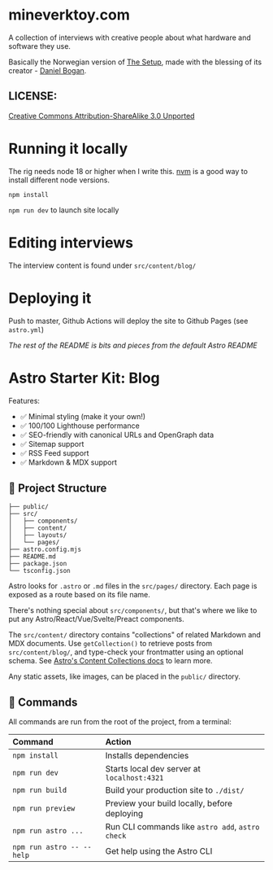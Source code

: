 # mineverktoy.com

A collection of interviews with creative people about what
hardware and software they use.

Basically the Norwegian version of
[The Setup](http://usesthis.com), made with the blessing of its creator - [Daniel Bogan](http://github.com/waferbaby).


## LICENSE:

[Creative Commons Attribution-ShareAlike 3.0 Unported](http://creativecommons.org/licenses/by-sa/3.0/)

# Running it locally

The rig needs node 18 or higher when I write this. [nvm](https://github.com/nvm-sh/nvm) is a good way to install different node versions.

`npm install `

`npm run dev` to launch site locally

# Editing interviews

The interview content is found under `src/content/blog/`

# Deploying it

Push to master, Github Actions will deploy the site to Github Pages (see `astro.yml`)


_The rest of the README is bits and pieces from the default Astro README_

# Astro Starter Kit: Blog

Features:

- ✅ Minimal styling (make it your own!)
- ✅ 100/100 Lighthouse performance
- ✅ SEO-friendly with canonical URLs and OpenGraph data
- ✅ Sitemap support
- ✅ RSS Feed support
- ✅ Markdown & MDX support

## 🚀 Project Structure

```text
├── public/
├── src/
│   ├── components/
│   ├── content/
│   ├── layouts/
│   └── pages/
├── astro.config.mjs
├── README.md
├── package.json
└── tsconfig.json
```

Astro looks for `.astro` or `.md` files in the `src/pages/` directory. Each page is exposed as a route based on its file name.

There's nothing special about `src/components/`, but that's where we like to put any Astro/React/Vue/Svelte/Preact components.

The `src/content/` directory contains "collections" of related Markdown and MDX documents. Use `getCollection()` to retrieve posts from `src/content/blog/`, and type-check your frontmatter using an optional schema. See [Astro's Content Collections docs](https://docs.astro.build/en/guides/content-collections/) to learn more.

Any static assets, like images, can be placed in the `public/` directory.

## 🧞 Commands

All commands are run from the root of the project, from a terminal:

| Command                   | Action                                           |
| :------------------------ | :----------------------------------------------- |
| `npm install`             | Installs dependencies                            |
| `npm run dev`             | Starts local dev server at `localhost:4321`      |
| `npm run build`           | Build your production site to `./dist/`          |
| `npm run preview`         | Preview your build locally, before deploying     |
| `npm run astro ...`       | Run CLI commands like `astro add`, `astro check` |
| `npm run astro -- --help` | Get help using the Astro CLI                     |
